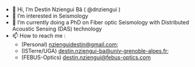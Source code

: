 - 👋 Hi, I’m Destin Nziengui Bâ ( @dnziengui )
- 👀 I’m interested in Seismology
- 🌱 I’m currently doing a PhD on Fiber optic Seismology with Distributed Acoustic Sensing (DAS) technology 
- 📫 How to reach me :
  - (Personal)     nzienguidestin@gmail.com;
  - (ISTerre/UGA)  destin.nziengui-ba@univ-grenoble-alpes.fr;
  - (FEBUS-Optics) destin.nziengui@febus-optics.com


